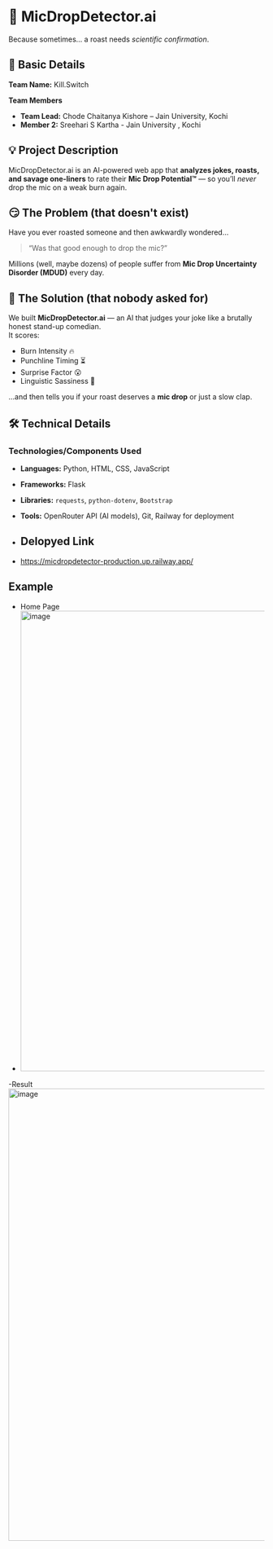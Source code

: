 # 🎤 MicDropDetector.ai  

Because sometimes… a roast needs *scientific confirmation*.  


## 📌 Basic Details  

**Team Name:** Kill.Switch 

**Team Members**  
- **Team Lead:** Chode Chaitanya Kishore – Jain University, Kochi  
- **Member 2:** Sreehari S Kartha - Jain University , Kochi  


## 💡 Project Description  
MicDropDetector.ai is an AI-powered web app that **analyzes jokes, roasts, and savage one-liners** to rate their **Mic Drop Potential™** — so you’ll *never* drop the mic on a weak burn again.  


## 😏 The Problem (that doesn't exist)  
Have you ever roasted someone and then awkwardly wondered…  
> “Was that good enough to drop the mic?”  

Millions (well, maybe dozens) of people suffer from **Mic Drop Uncertainty Disorder (MDUD)** every day.  


## 🤯 The Solution (that nobody asked for)  
We built **MicDropDetector.ai** — an AI that judges your joke like a brutally honest stand-up comedian.  
It scores:  
- Burn Intensity 🔥  
- Punchline Timing ⏳  
- Surprise Factor 😮  
- Linguistic Sassiness 💅  

…and then tells you if your roast deserves a **mic drop** or just a slow clap.  


## 🛠️ Technical Details  

### **Technologies/Components Used**  

- **Languages:** Python, HTML, CSS, JavaScript  
- **Frameworks:** Flask  
- **Libraries:** `requests`, `python-dotenv`, `Bootstrap`  
- **Tools:** OpenRouter API (AI models), Git, Railway for deployment

- ## Delopyed Link
- https://micdropdetector-production.up.railway.app/


## Example
- Home Page
- <img width="1919" height="904" alt="image" src="https://github.com/user-attachments/assets/9a0855fb-c7a9-451d-b318-2055f569ec3e" />

-Result
<img width="1909" height="888" alt="image" src="https://github.com/user-attachments/assets/5cf0010a-0284-412f-9df9-4eb98f521e5f" />
